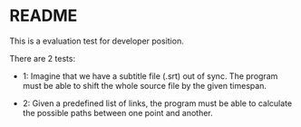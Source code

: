 # README #

This is a evaluation test for developer position.

There are 2 tests:

- 1: Imagine that we have a subtitle file (.srt) out of sync. The program must be able to shift the whole source file by the given timespan.

- 2: Given a predefined list of links, the program must be able to calculate the possible paths between one point and another.